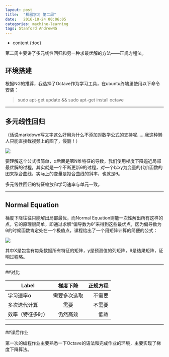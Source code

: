 ```yaml
---
layout: post
title:  "机器学习 第二周"
date:   2016-10-24 00:06:05
categories: machine-learning
tags: Stanford AndrewNG
---
```


* content
{:toc}

第二周主要讲了多元线性回归和另一种求最优解的方法——正规方程法。


## 环境搭建

根据NG的推荐，我选择了Octave作为学习工具，在ubuntu终端里使用以下命令安装：

> sudo apt-get update && sudo apt-get install octave

***

## 多元线性回归

（话说markdown写文字这么好用为什么不添加对数学公式的支持呢……我这种懒人只能直接截视频上的图了，侵删！）

![](http://p1.bpimg.com/4851/ab6476a553cc3ebc.png)

要理解这个公式很简单，α后面是第N维特征的导数，我们使用梯度下降逼近局部最优解的过程，其实就是一个不断更新θ的过程，对一个以xy为变量的代价函数的图来拟合曲线，实际上的变量是拟合曲线的斜率，也就是θ。

多元线性回归的特征缩放和学习速率与单元一致。

***

## Normal Equation

梯度下降往往只能解出局部最优，而Normal Equation则能一次性解出所有这样的点，它的原理很简单，即通过求解“偏导数为θ”来得到这些最优点，因为偏导数为θ的时候函数肯定处在一个极值点，课程给出了一个用矩阵计算的简便的公式：

![](http://p1.bpimg.com/4851/23d56deb4abcaf96.png)

其中X是包含有每条数据所有特征的矩阵，y是预测值的列矩阵，θ是结果矩阵，证明过程略。

***

##对比

| Label         | 梯度下降      | 正规方程  |
| ------------- |:-------------:| ---------:|
| 学习速率α     | 需要多次选取  | 不需要    |
| 多次迭代计算     | 需要       |   不需要  |
| 效率（特征多时） | 仍然高效   | 低效      |

***

##课后作业

第一次的编程作业主要熟悉一下Octave的语法和完成作业的环境，主要实现了梯度下降算法。

